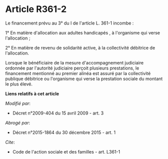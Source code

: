 # Article R361-2

Le financement prévu au 3° du I de l'article L. 361-1 incombe : 

1° En matière d'allocation aux adultes handicapés , à l'organisme qui verse l'allocation ; 

2° En matière de revenu de solidarité active, à la collectivité débitrice de l'allocation. 

Lorsque le bénéficiaire de la mesure d'accompagnement judiciaire ordonnée par l'autorité judiciaire perçoit plusieurs
prestations, le financement mentionné au premier alinéa est assuré par la collectivité publique débitrice ou l'organisme qui
verse la prestation sociale du montant le plus élevé.

**Liens relatifs à cet article**

_Modifié par_:

  - Décret n°2009-404 du 15 avril 2009 - art. 3

_Abrogé par_:

  - Décret n°2015-1864 du 30 décembre 2015 - art. 1

_Cite_:

  - Code de l'action sociale et des familles - art. L361-1
